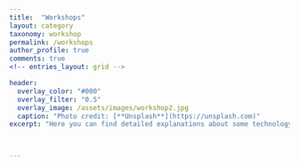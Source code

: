```yaml
---
title:  "Workshops"
layout: category
taxonomy: workshop
permalink: /workshops
author_profile: true
comments: true
<!-- entries_layout: grid -->

header:
  overlay_color: "#000"
  overlay_filter: "0.5"
  overlay_image: /assets/images/workshop2.jpg
  caption: "Photo credit: [**Unsplash**](https://unsplash.com)"
excerpt: "Here you can find detailed explanations about some technology with provided examples and exercises"



---
```

